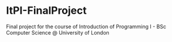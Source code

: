 # ItPI-FinalProject
Final project for the course of Introduction of Programming I - BSc Computer Science @ University of London
